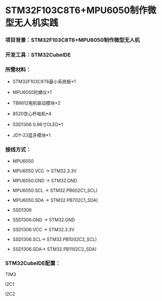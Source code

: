 # STM32F103C8T6+MPU6050制作微型无人机实践


### 项目背景：STM32F103C8T6+MPU6050制作微型无人机

### 开发工具：STM32CubeIDE

### 所需材料：

- STM32F103C8T6最小系统板*1

- MPU6050陀螺仪*1

- TB6612电机驱动模块*2

- 8520空心杯电机*4

- SSD1306 0.96寸OLED*1

- JDY-23蓝牙模块*1

### 接线方式：

- MPU6050

 - MPU6050.VCC -> STM32.3.3V

 - MPU6050.GND -> STM32.GND

 - MPU6050.SCL -> STM32.PB6(I2C1_SCL)

 - MPU6050.SDA -> STM32.PB7(I2C1_SDA)

- SSD1306

 - SSD1306.GND -> STM32.GND

 - SSD1306.VCC -> STM32.3.3V

 - SSD1306.SCL-> STM32.PB10(I2C2_SCL)

 - SSD1306.SDA-> STM32.PB11(I2C2_SDA)

### STM32CubeIDE配置：

TIM3



I2C1



I2C2


